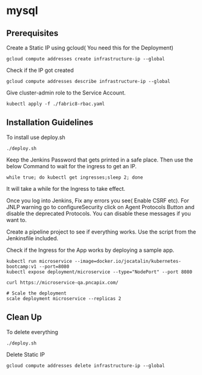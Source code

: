 # mysql

## Prerequisites

Create a Static IP using gcloud( You need this for the Deployment)
```
gcloud compute addresses create infrastructure-ip --global
```
Check if the IP got created
```
gcloud compute addresses describe infrastructure-ip --global
```
Give cluster-admin role to the Service Account.
```
kubectl apply -f ./fabric8-rbac.yaml
```

## Installation Guidelines

To install use deploy.sh
```
./deploy.sh
```
Keep the Jenkins Password that gets printed in a safe place. Then use the below Command to wait for the ingress to get an IP.
```
while true; do kubectl get ingresses;sleep 2; done
```
It will take a while for the Ingress to take effect.

Once you log into Jenkins, Fix any errors you see( Enable CSRF etc). For JNLP warning go to configureSecurity click on Agent Protocols Button and disable the deprecated Protocols. You can disable these messages if you want to. 

Create a pipeline project to see if everything works. Use the script from the Jenkinsfile included.

Check if the Ingress for the App works by deploying a sample app.
```
kubectl run microservice --image=docker.io/jocatalin/kubernetes-bootcamp:v1 --port=8080
kubectl expose deployment/microservice --type="NodePort" --port 8080

curl https://microservice-qa.pncapix.com/

# Scale the deployment 
scale deployment microservice --replicas 2 
```

## Clean Up

To delete everything
```
./deploy.sh
```
Delete Static IP
```
gcloud compute addresses delete infrastructure-ip --global
```
